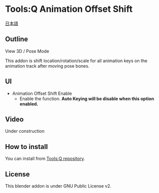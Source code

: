 # Tools:Q Animation Offset Shift

[日本語](README.md)

## Outline

View 3D / Pose Mode

This addon is shift location/rotation/scale for all animation keys on the animation track after moving pose bones.

## UI

- Animation Offset Shift Enable
  - Enable the function. **Auto Keying will be disable when this option enabled.**

## Video

Under construction

## How to install

You can install from [Tools:Q repository](https://github.com/Project-StudioQ/tools_q).

## License

This blender addon is under GNU Public License v2.
